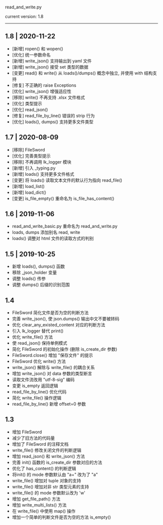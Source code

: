 ﻿read_and_write.py

current version: 1.8

--------------------------------------------------------------------------------

## 1.8 | 2020-11-22

- [新增] ropen() 和 wopen()
- [优化] 统一参数命名
- [新增] write_json() 支持输出到 yaml 文件
- [新增] write_json() 接受 set 类型的数据
- [变更] read() 和 write() 从 loads()/dumps() 概念中独立, 并使用 with 结构支持
- [修复] 不正确的 raise Exceptions
- [优化] write_json() 增强适应性
- [移除] write() 不再支持 .xlsx 文件格式
- [优化] 类型提示
- [优化] read_json()
- [修复] read_file_by_line() 错误的 strip 行为
- [优化] loads(), dumps() 支持更多文件类型

## 1.7 | 2020-08-09

- [移除] FileSword
- [优化] 完善类型提示
- [移除] 不再调用 lk_logger 模块
- [新增] 引入 _typing.py
- [新增] loads() 支持更多文件格式
- [变更] 将 loads() 读取文本文件的默认行为指向 read_file()
- [新增] load_list()
- [新增] load_dict()
- [变更] is_file_empty() 重命名为 is_file_has_content()

## 1.6 | 2019-11-06

- read_and_write_basic.py 重命名为 read_and_write.py
- loads, dumps 添加别名 read, write
- loads() 调整对 html 文件的读取方式的判别

## 1.5 | 2019-10-25

- 新增 loads(), dumps() 函数
- 移除 _json_holder 变量
- 调整 loads() 传参
- 调整 dumps() 后缀的识别范围

## 1.4

- FileSword 简化文件是否为空的判断方法
- 完善 write_json(), 使 json.dumps() 输出中文不要被转码
- 优化 clear_any_existed_content 对应的判断方法
- 引入 lk_logger 替代 print()
- 优化 write_file() 方法
- 使 read_json() 保持单例模式
- 简化 FileSword 的初始化操作 (删除 is_create_dir 参数)
- FileSword.close() 增加 "保存文件" 的提示
- FileSword 优化 write() 方法
- write_json() 解除与 write_file() 的耦合关系
- 增加 write_json() 对 data 参数的类型断言
- 读取文件流改用 "utf-8-sig" 编码
- 变更 is_empty 返回逻辑
- read_file_by_line() 优化代码
- 简化 write_file() 操作逻辑
- read_file_by_line() 新增 offset=0 参数

## 1.3

- 增加 FileSword
- 减少了旧方法的代码量
- 增加了 FileSword 的注释文档
- write_file() 修改关闭文件的判断逻辑
- 增加 read_json() 和 write_json() 方法
- 完善 init() 函数的 is_create_dir 参数对应的方法
- 优化了 has_content() 的判断逻辑
- 将init() 的 mode 参数默认由 "a+" 改为了 "a"
- write_file() 增加对 tuple 对象的支持
- write_file() 增加对非 str 类型元素的支持
- write_file() 的 mode 参数默认改为 'w'
- 增加 get_file_path() 方法
- 增加 write_multi_lists() 方法
- 在 write_file() 中使用 map() 操作
- 增加一个简单的判断文件是否为空的方法 is_empty()
